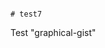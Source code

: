                                                                                                                                                                                                                                       # test7
Test "graphical-gist"